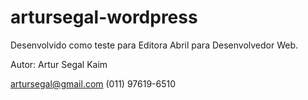 # artursegal-wordpress

Desenvolvido como teste para Editora Abril para Desenvolvedor Web.

Autor: Artur Segal Kaim

artursegal@gmail.com (011) 97619-6510 
